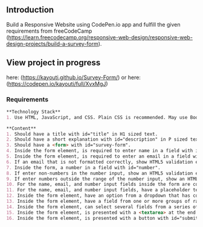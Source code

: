 ## Introduction
Build a Responsive Website using CodePen.io app and fulfill the given requirements from freeCodeCamp (https://learn.freecodecamp.org/responsive-web-design/responsive-web-design-projects/build-a-survey-form).


## View project in progress
here: (https://kayouti.github.io/Survey-Form/)
or
here: (https://codepen.io/kayouti/full/XvxMgJ)



### Requirements
```markdown
**Technology Stack**
1. Use HTML, JavaScript, and CSS. Plain CSS is recommended. May use Bootstrap or SASS. Additional technologies (example jQuery, React, Angular, or Vue) are not recommended for this project.

**Content**
1. Should have a title with id="title" in H1 sized text.
2. Should have a short explanation with id="description" in P sized text.
3. Should have a <form> with id="survey-form".
4. Inside the form element, is required to enter name in a field with id="name". If not entered show HTML5 validation error.
5. Inside the form element, is required to enter an email in a field with id="email". If not entered show HTML5 validation error.
6. If an email that is not formatted correctly, show HTML5 validation error.
7. Inside the form, a number in a field with id="number".
8. If enter non-numbers in the number input, show an HTML5 validation error.
9. If enter numbers outside the range of the number input, show an HTML5 validation error.
10. For the name, email, and number input fields inside the form are corresponding labels that describe the purpose of each field with the following ids: id="name-label", id="email-label", and id="number-label".
11. For the name, email, and number input fields, have a placeholder text that gives a description or instructions for each field.'
12. Inside the form element, have an option from a dropdown that has corresponding id="dropdown".'
13. Inside the form element, have a field from one or more groups of radio buttons. Each group should be grouped using the name attribute. Each radio button must have a value attribute.
14. Inside the form element, can select several fields from a series of checkboxes, each of which must have a value attribute.
15. Inside the form element, is presented with a <textarea> at the end for additional comments.
16. Inside the form element, is presented with a button with id="submit" to submit all inputs.

```


